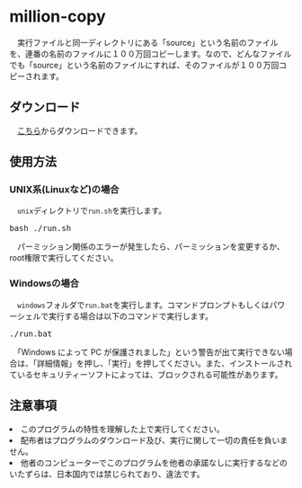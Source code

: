 <h1>million-copy</h1>
<p>
　実行ファイルと同一ディレクトリにある「source」という名前のファイルを、連番の名前のファイルに１００万回コピーします。なので、どんなファイルでも「source」という名前のファイルにすれば、そのファイルが１００万回コピーされます。
</p>

<h2>ダウンロード</h2>
<p>
　<a href = "https://github.com/cyber-yuito723/million-copy/releases/download/v1.0.0/million-copy-v1.0.0.zip">こちら</a>からダウンロードできます。
</p>

<h2>使用方法</h2>
<h3>UNIX系(Linuxなど)の場合</h3>
<p>
　<code>unix</code>ディレクトリで<code>run.sh</code>を実行します。
</p>
<pre>bash ./run.sh</pre>
<P>
　パーミッション関係のエラーが発生したら、パーミッションを変更するか、root権限で実行してください。
</P>

<h3>Windowsの場合</h3>
<p>
　<code>windows</code>フォルダで<code>run.bat</code>を実行します。コマンドプロンプトもしくはパワーシェルで実行する場合は以下のコマンドで実行します。
</p>
<pre>./run.bat</pre>
<P>
　「Windows によって PC が保護されました」という警告が出て実行できない場合は、「詳細情報」を押し、「実行」を押してください。また、インストールされているセキュリティーソフトによっては、ブロックされる可能性があります。
</P>

<h2>注意事項</h2>
<li>このプログラムの特性を理解した上で実行してください。</li>
<li>配布者はプログラムのダウンロード及び、実行に関して一切の責任を負いません。</li>
<li>他者のコンピューターでこのプログラムを他者の承諾なしに実行するなどのいたずらは、日本国内では禁じられており、違法です。</li>
